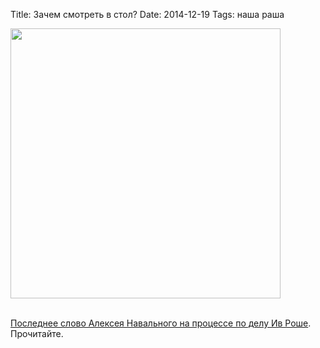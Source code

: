 Title: Зачем смотреть в стол?
Date: 2014-12-19
Tags: наша раша

<div class="text"><img src="https://dl.dropboxusercontent.com/u/140528/site/yvesrocher.png" width="432" /><br /><br />

<a href="http://www.novayagazeta.ru/news/1690318.html">Последнее слово Алексея Навального на процессе по делу Ив Роше</a>. Прочитайте.</div>